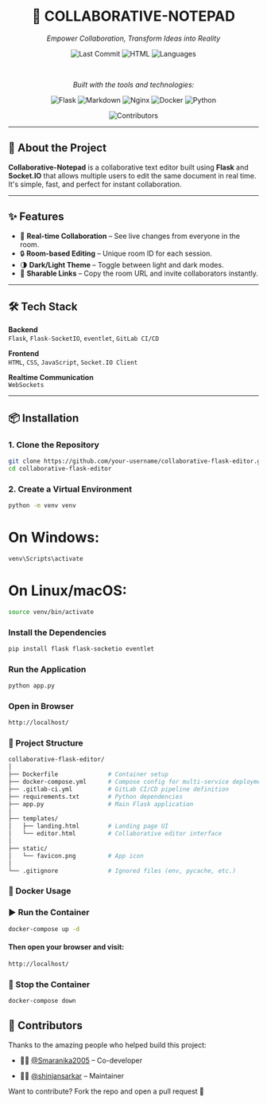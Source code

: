<h1 align="center">📓 COLLABORATIVE-NOTEPAD</h1>

<p align="center"><i>Empower Collaboration, Transform Ideas into Reality</i></p>

<p align="center">
  <img alt="Last Commit" src="https://img.shields.io/badge/last%20commit-last%20monday-lightgrey?style=for-the-badge&logo=git">
  <img alt="HTML" src="https://img.shields.io/badge/html-63.1%25-blue?style=for-the-badge&logo=html5">
  <img alt="Languages" src="https://img.shields.io/badge/languages-3-blue?style=for-the-badge">
</p>

<br/>

<p align="center"><i>Built with the tools and technologies:</i></p>

<p align="center">
  <img alt="Flask" src="https://img.shields.io/badge/-Flask-black?style=for-the-badge&logo=flask">
  <img alt="Markdown" src="https://img.shields.io/badge/-Markdown-000000?style=for-the-badge&logo=markdown">
  <img alt="Nginx" src="https://img.shields.io/badge/-NGINX-009639?style=for-the-badge&logo=nginx&logoColor=white">
  <img alt="Docker" src="https://img.shields.io/badge/-Docker-2496ED?style=for-the-badge&logo=docker&logoColor=white">
  <img alt="Python" src="https://img.shields.io/badge/-Python-3776AB?style=for-the-badge&logo=python&logoColor=white">
</p>

<p align="center">
  <img alt="Contributors" src="https://img.shields.io/github/contributors/Smaranika2005/collaborative-flask-editor?style=for-the-badge">
</p>

---



## 🚀 About the Project

**Collaborative-Notepad** is a collaborative text editor built using **Flask** and **Socket.IO** that allows multiple users to edit the same document in real time. It's simple, fast, and perfect for instant collaboration.

---

## ✨ Features

- 🔁 **Real-time Collaboration** – See live changes from everyone in the room.
- 🔒 **Room-based Editing** – Unique room ID for each session.
- 🌗 **Dark/Light Theme** – Toggle between light and dark modes.
- 🔗 **Sharable Links** – Copy the room URL and invite collaborators instantly.

---

## 🛠️ Tech Stack

**Backend**  
`Flask`, `Flask-SocketIO`, `eventlet`, `GitLab CI/CD`

**Frontend**  
`HTML`, `CSS`, `JavaScript`, `Socket.IO Client`

**Realtime Communication**  
`WebSockets`

---

## 📦 Installation

### 1. Clone the Repository

```bash
git clone https://github.com/your-username/collaborative-flask-editor.git
cd collaborative-flask-editor
```
### 2. Create a Virtual Environment

```bash
python -m venv venv
```
# On Windows:
```bash
venv\Scripts\activate
```
# On Linux/macOS:
```bash
source venv/bin/activate
```
### Install the Dependencies
```bash
pip install flask flask-socketio eventlet
```
### Run the Application
```bash
python app.py
```
### Open in Browser
```bash
http://localhost/
```
### 📁 Project Structure
```bash
collaborative-flask-editor/
│
├── Dockerfile              # Container setup
├── docker-compose.yml      # Compose config for multi-service deployment
├── .gitlab-ci.yml          # GitLab CI/CD pipeline definition
├── requirements.txt        # Python dependencies
├── app.py                  # Main Flask application
│
├── templates/
│   ├── landing.html        # Landing page UI
│   └── editor.html         # Collaborative editor interface
│
├── static/
│   └── favicon.png         # App icon
│
└── .gitignore              # Ignored files (env, pycache, etc.)
```

### 🐳 Docker Usage
### ▶️ Run the Container
```bash
docker-compose up -d
```
#### Then open your browser and visit:
```bash
http://localhost/
```
### 🛑 Stop the Container
```bash
docker-compose down

```
## 🤝 Contributors

Thanks to the amazing people who helped build this project:

- 👩‍💻 [@Smaranika2005](https://github.com/Smaranika2005) – Co-developer  

- 🧑‍💻 [@shinjansarkar](https://github.com/shinjansarkar) – Maintainer

Want to contribute? Fork the repo and open a pull request 🚀
